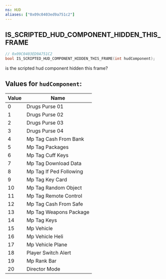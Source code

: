 ```yaml
---
ns: HUD
aliases: ["0x09c0403ed9a751c2"]
---
```

## IS_SCRIPTED_HUD_COMPONENT_HIDDEN_THIS_FRAME

```c
// 0x09C0403ED9A751C2
bool IS_SCRIPTED_HUD_COMPONENT_HIDDEN_THIS_FRAME(int hudComponent);
```

is the scripted hud component hidden this frame?

## Values for `hudComponent`:
| Value | Name |
| --- | --- |
| 0 | Drugs Purse 01 |
| 1 | Drugs Purse 02 |
| 2 | Drugs Purse 03 |
| 3 | Drugs Purse 04 |
| 4 | Mp Tag Cash From Bank |
| 5 | Mp Tag Packages |
| 6 | Mp Tag Cuff Keys |
| 7 | Mp Tag Download Data |
| 8 | Mp Tag If Ped Following |
| 9 | Mp Tag Key Card |
| 10 | Mp Tag Random Object |
| 11 | Mp Tag Remote Control |
| 12 | Mp Tag Cash From Safe |
| 13 | Mp Tag Weapons Package |
| 14 | Mp Tag Keys |
| 15 | Mp Vehicle |
| 16 | Mp Vehicle Heli |
| 17 | Mp Vehicle Plane |
| 18 | Player Switch Alert |
| 19 | Mp Rank Bar |
| 20 | Director Mode |

